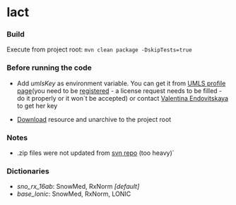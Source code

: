 # lact

### Build

Execute from project root: `mvn clean package -DskipTests=true`

### Before running the code

- Add _umlsKey_ as environment variable. You can get it
  from [UMLS profile page](https://uts.nlm.nih.gov/uts/profile)(you need to
  be [registered](https://uts.nlm.nih.gov/uts/signup-login) - a license request needs to be filled - do it properly or
  it won\`t be accepted) or contact [Valentina Endovitskaya](mailto:evvendovitskaya@yandex.ru) to get her key

- [Download](https://disk.yandex.ru/d/alsXHeZBPdLZ1A) resource and unarchive to the project root

### Notes

- .zip files were not updated from [svn repo](https://svn.apache.org/repos/asf/ctakes/trunk) (too heavy)`

### Dictionaries

- _sno_rx_16ab_:  SnowMed, RxNorm _[default]_
- _base_lonic_:  SnowMed, RxNorm, LONIC